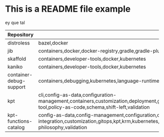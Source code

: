 # This is a README file example

ey que tal
<!-- BEGIN_DOCS -->
Repository|Topics
---|---
distroless|bazel,docker
jib|containers,docker,docker-registry,gradle,gradle-plugin,java,jib,kubernetes,maven,maven-plugin,microservices,oci
skaffold|containers,developer-tools,docker,kubernetes
kaniko|containers,developer-tools,docker,kubernetes
container-debug-support|containers,debugging,kubernetes,language-runtime,microservices,skaffold
kpt|cli,config-as-data,configuration-management,containers,customization,deployment,gitops,kpt,krm,kubectl,kubernetes,kustomize,openapi,packaging-tool,policy-as-code,schema,shift-left,validation
kpt-functions-catalog|config-as-data,config-management,configuration,configuration-management,continuous-integration,customization,gitops,kpt,krm,kubernetes,kustomize,policy,shift-left,shift-left-security,typescript,unix-philosophy,validation
<!-- END_DOCS -->
